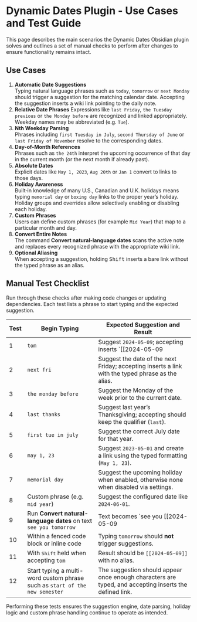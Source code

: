 # Dynamic Dates Plugin - Use Cases and Test Guide

This page describes the main scenarios the Dynamic Dates Obsidian plugin solves and outlines a set of manual checks to perform after changes to ensure functionality remains intact.

## Use Cases

1. **Automatic Date Suggestions**  
   Typing natural language phrases such as `today`, `tomorrow` or `next Monday` should trigger a suggestion for the matching calendar date. Accepting the suggestion inserts a wiki link pointing to the daily note.
2. **Relative Date Phrases**
   Expressions like `last Friday`, `the Tuesday previous` or `the Monday before` are recognized and linked appropriately. Weekday names may be abbreviated (e.g. `Tue`).
3. **Nth Weekday Parsing**  
   Phrases including `first Tuesday in July`, `second Thursday of June` or `last Friday of November` resolve to the corresponding dates.
4. **Day-of-Month References**  
   Phrases such as `the 24th` interpret the upcoming occurrence of that day in the current month (or the next month if already past).
5. **Absolute Dates**  
   Explicit dates like `May 1, 2023`, `Aug 20th` or `Jan 1` convert to links to those days.
6. **Holiday Awareness**  
   Built‑in knowledge of many U.S., Canadian and U.K. holidays means typing `memorial day` or `boxing day` links to the proper year’s holiday. Holiday groups and overrides allow selectively enabling or disabling each holiday.
7. **Custom Phrases**  
   Users can define custom phrases (for example `Mid Year`) that map to a particular month and day.
8. **Convert Entire Notes**  
   The command **Convert natural-language dates** scans the active note and replaces every recognized phrase with the appropriate wiki link.
9. **Optional Aliasing**  
   When accepting a suggestion, holding <kbd>Shift</kbd> inserts a bare link without the typed phrase as an alias.

## Manual Test Checklist
Run through these checks after making code changes or updating dependencies. Each test lists a phrase to start typing and the expected suggestion.

| Test | Begin Typing | Expected Suggestion and Result |
| --- | --- | --- |
| 1 | `tom` | Suggest `2024‑05‑09`; accepting inserts `[[2024-05-09|tomorrow]]`. |
| 2 | `next fri` | Suggest the date of the next Friday; accepting inserts a link with the typed phrase as the alias. |
| 3 | `the monday before` | Suggest the Monday of the week prior to the current date. |
| 4 | `last thanks` | Suggest last year’s Thanksgiving; accepting should keep the qualifier (`last`). |
| 5 | `first tue in july` | Suggest the correct July date for that year. |
| 6 | `may 1, 23` | Suggest `2023‑05‑01` and create a link using the typed formatting (`May 1, 23`). |
| 7 | `memorial day` | Suggest the upcoming holiday when enabled, otherwise none when disabled via settings. |
| 8 | Custom phrase (e.g. `mid year`) | Suggest the configured date like `2024‑06‑01`. |
| 9 | Run **Convert natural-language dates** on text `see you tomorrow` | Text becomes `see you [[2024-05-09|tomorrow]]`. |
| 10 | Within a fenced code block or inline code | Typing `tomorrow` should **not** trigger suggestions. |
| 11 | With <kbd>Shift</kbd> held when accepting `tom` | Result should be `[[2024-05-09]]` with no alias. |
| 12 | Start typing a multi-word custom phrase such as `start of the new semester` | The suggestion should appear once enough characters are typed, and accepting inserts the defined link. |

Performing these tests ensures the suggestion engine, date parsing, holiday logic and custom phrase handling continue to operate as intended.
